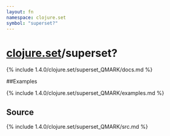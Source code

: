 ```yaml
---
layout: fn
namespace: clojure.set
symbol: "superset?"
---
```


# [clojure.set](../)/superset?

{% include 1.4.0/clojure.set/superset_QMARK/docs.md %}

##Examples

{% include 1.4.0/clojure.set/superset_QMARK/examples.md %}
## Source
{% include 1.4.0/clojure.set/superset_QMARK/src.md %}

